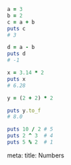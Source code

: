 ```ruby
a = 3
b = 2
c = a + b
puts c
# 3

d = a - b
puts d
# -1

x = 3.14 * 2 
puts x
# 6.28

y = (2 + 2) * 2 

puts y.to_f
# 8.0

puts 10 / 2 # 5
puts 2 ^ 3  # 4
puts 5 % 2  # 1
```

<route lang="yaml">
meta:
  title: Numbers
</route>
